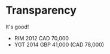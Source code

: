 <!DOCTYPE html>
<html lang="en">
<head></head>
<body>
<script src="../main.js"></script>

# Transparency

It's good!

- RIM 2012  CAD 70,000
- YGT 2014  GBP 41,000 (CAD 78,000)

</body>
</html>

